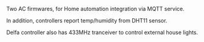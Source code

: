 Two AC firmwares, for Home automation integration via MQTT service.

In addition, controllers report temp/humidity from DHT11 sensor.

Delfa controller also has 433MHz tranceiver to control external house lights.
